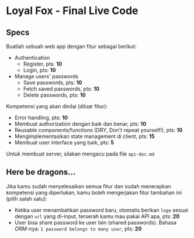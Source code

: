# Loyal Fox - Final Live Code

## Specs

Buatlah sebuah web app dengan fitur sebagai berikut:
- Authentication
  - Register, pts: **10**
  - Login, pts: **10**
- Manage users' passwords
  - Save passwords, pts: **10**
  - Fetch saved passwords, pts: **10**
  - Delete passwords, pts: **10**

Kompetensi yang akan dinilai (diluar fitur):
- Error handling, pts: **10**
- Membuat authorization dengan baik dan benar, pts: **10**
- Reusable components/functions (DRY, Don't repeat yourself!), pts: **10**
- Mengimplementasikan state management di client, pts: **15**
- Membuat user interface yang baik, pts: **5**

Untuk membuat server, silakan mengacu pada file `api-doc.md`

## Here be dragons...

Jika kamu sudah menyelesaikan semua fitur dan sudah menerapkan kompetensi yang
diperlukan, kamu boleh mengerjakan fitur tambahan ini (pilih salah satu):

- Ketika user menambahkan password baru, otomatis berikan `logo` sesuai dengan
  `url` yang di-input, terserah kamu mau pakai API apa, pts: **20**
- User bisa share password ke user lain (shared passwords). Bahasa *ORM*-nya: `1 password belongs to many user`, pts: **20**
